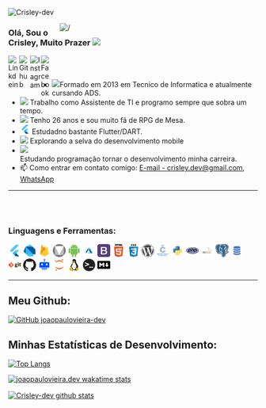 <p align="left"><img src="https://komarev.com/ghpvc/?username=Crisley-dev&color=brightgreen" alt="Crisley-dev" /></p>

<img src="https://media.giphy.com/media/l3vR0EfzAm6eAqRFe/giphy.gif" min-width="350px" max-width="350px" width="400px" align="right" alt="/">

### Olá, Sou o Crisley, Muito Prazer <img src="https://media0.giphy.com/media/BRLfMn2qEN1Xwpoc4D/giphy.gif?cid=ecf05e47baua3u2js0i5cuowywy31a6oef3p6clc50hlu683&rid=giphy.gif" width="24px">

<a href="https://www.linkedin.com/in/crisley-duarte-da-silva/">
  <img align="left" alt="Linkdein" width="22px" src="https://cdn.jsdelivr.net/npm/simple-icons@v3/icons/linkedin.svg" />
</a>
<a href="https://github.com/Crisley-dev">
  <img align="left" alt="Github" width="22px" src="https://cdn.jsdelivr.net/npm/simple-icons@v3/icons/github.svg" />
</a>

<a href="https://www.instagram.com/crisleyds/">
  <img align="left" alt="Instagram" width="22px" src="https://cdn.jsdelivr.net/npm/simple-icons@v3/icons/instagram.svg" />
</a>
<a href="https://www.facebook.com/crisley.duartedasilva/">
  <img align="left" alt="Facebook" width="22px" src="https://cdn.jsdelivr.net/npm/simple-icons@v3/icons/facebook.svg" />
</a>

<br><br/>

- <code><img height="20" src="https://svgsilh.com/svg/30127-ff9800.svg"></code>Formado em 2013 em Tecnico de Informatica e atualmente cursando ADS.
- <code><img height="20" src="https://svgsilh.com/svg/32563-9e9e9e.svg"></code> Trabalho como Assistente de TI e programo sempre que sobra um tempo.
- <code><img height="20" src="https://svgsilh.com/svg/152070-e00f00.svg"></code> Tenho 26 anos e sou muito fã de RPG de Mesa. 
- <code><img height="20" src="https://raw.githubusercontent.com/github/explore/80688e429a7d4ef2fca1e82350fe8e3517d3494d/topics/flutter/flutter.png"></code> Estudadno bastante Flutter/DART.
- <code><img height="20" src="https://svgsilh.com/svg/1976104-ffffff.svg"></code> Explorando a selva do desenvolvimento mobile
- <code><img height="20" src="https://svgsilh.com/svg/2697651.svg"> </code>Estudando programação tornar o desenvolvimento minha carreira.
- 📫 Como entrar em contato comigo: [E-mail - crisley.dev@gmail.com](mailto:crisley.dev@gmail.com), [WhatsApp](https://api.whatsapp.com/send?phone=5524998529468&text=Oi%20Crisley&20peguei%20seu%20numero%20la%20no%20github.)

---
<br></br>
### Linguagens e Ferramentas:
<code><img height="26" src="https://raw.githubusercontent.com/github/explore/80688e429a7d4ef2fca1e82350fe8e3517d3494d/topics/flutter/flutter.png"></code>
<code><img height="26" src="https://raw.githubusercontent.com/github/explore/80688e429a7d4ef2fca1e82350fe8e3517d3494d/topics/dart/dart.png"></code>
<code><img height="26" src="https://raw.githubusercontent.com/github/explore/80688e429a7d4ef2fca1e82350fe8e3517d3494d/topics/firebase/firebase.png"></code>
<code><img height="26" src="https://raw.githubusercontent.com/github/explore/80688e429a7d4ef2fca1e82350fe8e3517d3494d/topics/material-design/material-design.png"></code>
<code><img height="26" src="https://raw.githubusercontent.com/github/explore/80688e429a7d4ef2fca1e82350fe8e3517d3494d/topics/android/android.png"></code>
<code><img height="26" src="https://raw.githubusercontent.com/github/explore/80688e429a7d4ef2fca1e82350fe8e3517d3494d/topics/azure/azure.png"></code>
<code><img height="26" src="https://raw.githubusercontent.com/github/explore/80688e429a7d4ef2fca1e82350fe8e3517d3494d/topics/bootstrap/bootstrap.png"></code>
<code><img height="26" src="https://raw.githubusercontent.com/github/explore/80688e429a7d4ef2fca1e82350fe8e3517d3494d/topics/html/html.png"></code>
<code><img height="26" src="https://raw.githubusercontent.com/github/explore/80688e429a7d4ef2fca1e82350fe8e3517d3494d/topics/css/css.png"></code>
<code><img height="26" src="https://raw.githubusercontent.com/github/explore/80688e429a7d4ef2fca1e82350fe8e3517d3494d/topics/wordpress/wordpress.png"></code>
<code><img height="26" src="https://raw.githubusercontent.com/github/explore/80688e429a7d4ef2fca1e82350fe8e3517d3494d/topics/c/c.png"></code>
<code><img height="26" src="https://raw.githubusercontent.com/github/explore/80688e429a7d4ef2fca1e82350fe8e3517d3494d/topics/python/python.png"></code>
<code><img height="26" src="https://raw.githubusercontent.com/github/explore/ccc16358ac4530c6a69b1b80c7223cd2744dea83/topics/php/php.png"></code>
<code><img height="26" src="https://raw.githubusercontent.com/github/explore/80688e429a7d4ef2fca1e82350fe8e3517d3494d/topics/mysql/mysql.png"></code>
<code><img height="26" src="https://raw.githubusercontent.com/github/explore/80688e429a7d4ef2fca1e82350fe8e3517d3494d/topics/postgresql/postgresql.png"></code>
<code><img height="26" src="https://raw.githubusercontent.com/github/explore/80688e429a7d4ef2fca1e82350fe8e3517d3494d/topics/sql/sql.png"></code>
<code><img height="26" src="https://raw.githubusercontent.com/github/explore/80688e429a7d4ef2fca1e82350fe8e3517d3494d/topics/git/git.png"></code>
<code><img height="26" src="https://raw.githubusercontent.com/github/explore/89bdd9644f44d1b12180fd512b95574fe4c54617/topics/github-api/github-api.png"></code>
<code><img height="26" src="https://raw.githubusercontent.com/github/explore/f79df033ebbd00d8db1ea81f35a5945b110cbee9/topics/bot/bot.png"></code>
<code><img height="26" src="https://raw.githubusercontent.com/github/explore/80688e429a7d4ef2fca1e82350fe8e3517d3494d/topics/jupyter-notebook/jupyter-notebook.png"></code>
<code><img height="26" src="https://raw.githubusercontent.com/github/explore/80688e429a7d4ef2fca1e82350fe8e3517d3494d/topics/linux/linux.png"></code>
<code><img height="26" src="https://raw.githubusercontent.com/github/explore/d92924b1d925bb134e308bd29c9de6c302ed3beb/topics/terminal/terminal.png"></code>
<code><img height="26" src="https://raw.githubusercontent.com/github/explore/80688e429a7d4ef2fca1e82350fe8e3517d3494d/topics/markdown/markdown.png"></code>

---


## Meu Github:
[![GitHub joaopaulovieira-dev](https://img.shields.io/github/followers/joaopaulovieira-dev?label=follow&style=social)](https://github.com/Crisley-dev)


## Minhas Estatísticas de Desenvolvimento:
[![Top Langs](https://github-readme-stats.vercel.app/api/top-langs/?username=joaopaulovieira-dev&layout=compact)](https://github.com/Crisley-dev)
<br>

[![joaopaulovieira.dev wakatime stats](https://github-readme-stats.vercel.app/api/wakatime?username=@joaopaulovieira_dev&layout=compact)](https://wakatime.com/@Crisley_dev)

<a href="https://github.com/Crisley-dev">
 <img align="center" src="https://github-readme-stats.vercel.app/api?username=joaopaulovieira-dev&show_icons=true&theme=light&line_height=27" alt="Crisley-dev github stats"/>
</a>
